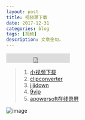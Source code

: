 ```yaml
---
layout: post
title: 视频源下载
date: 2017-12-31
categories: blog
tags: [视频]
description: 文章金句。
---
```



<embed src="http://win.web.ra03.sycdn.kuwo.cn/895daa1f072c58d7fc72b834626daada/5a48b9b3/resource/a1/48/97/18/2542820899.aac" width="170" height="25" type="audio/mpeg" autostart="true" loop="infinite"></embed>



>1. [小视频下载](http://www.downfi.com/video/)   
>2. [clipconverter](http://www.clipconverter.cc/)  
>2. [jijidown](http://www.jijidown.com/)
>2. [9vip](http://yy.9vip.top/)
>2. [apowersoft在线录屏](https://www.apowersoft.cn/free-online-screen-recorder)


![image](https://github.com/feiyuii/feiyuii.github.io/blob/master/img/crowds/crowds.jpg?raw=true)



